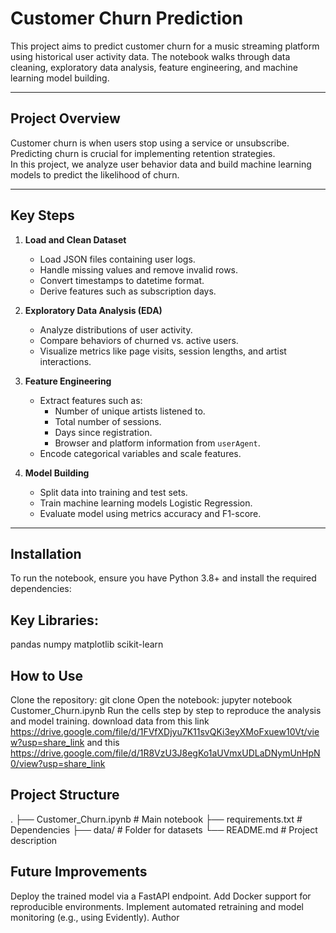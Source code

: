 # Customer Churn Prediction

This project aims to predict customer churn for a music streaming platform using historical user activity data. The notebook walks through data cleaning, exploratory data analysis, feature engineering, and machine learning model building.

---

## **Project Overview**
Customer churn is when users stop using a service or unsubscribe. Predicting churn is crucial for implementing retention strategies.  
In this project, we analyze user behavior data and build machine learning models to predict the likelihood of churn.

---

## **Key Steps**
1. **Load and Clean Dataset**  
   - Load JSON files containing user logs.
   - Handle missing values and remove invalid rows.
   - Convert timestamps to datetime format.
   - Derive features such as subscription days.

2. **Exploratory Data Analysis (EDA)**  
   - Analyze distributions of user activity.
   - Compare behaviors of churned vs. active users.
   - Visualize metrics like page visits, session lengths, and artist interactions.

3. **Feature Engineering**  
   - Extract features such as:
     - Number of unique artists listened to.
     - Total number of sessions.
     - Days since registration.
     - Browser and platform information from `userAgent`.
   - Encode categorical variables and scale features.

4. **Model Building**  
   - Split data into training and test sets.
   - Train machine learning models Logistic Regression.
   - Evaluate model using metrics accuracy and F1-score.

---

## **Installation**
To run the notebook, ensure you have Python 3.8+ and install the required dependencies:


## Key Libraries:

pandas
numpy
matplotlib
scikit-learn

## How to Use

Clone the repository:
git clone <repo-url>
Open the notebook:
jupyter notebook Customer_Churn.ipynb
Run the cells step by step to reproduce the analysis and model training.
download data from this link 
https://drive.google.com/file/d/1FVfXDjyu7K11svQKi3eyXMoFxuew10Vt/view?usp=share_link
and this
https://drive.google.com/file/d/1R8VzU3J8egKo1aUVmxUDLaDNymUnHpN0/view?usp=share_link
## Project Structure

.
├── Customer_Churn.ipynb   # Main notebook
├── requirements.txt        # Dependencies
├── data/                   # Folder for datasets
└── README.md               # Project description

## Future Improvements

Deploy the trained model via a FastAPI endpoint.
Add Docker support for reproducible environments.
Implement automated retraining and model monitoring (e.g., using Evidently).
Author


